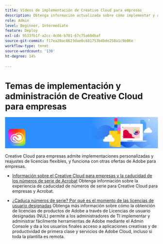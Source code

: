 ```yaml
---
title: Vídeos de implementación de Creative Cloud para empresas
description: Obtenga información actualizada sobre cómo implementar y administrar aplicaciones de Creative Cloud para empresas
role: Admin
level: Beginner, Intermediate
feature: Deploy
exl-id: 9533fb1f-a2cc-4c06-b701-67c75a60dbaf
source-git-commit: f17ea20ac8623dae0c681753b4bde250a1c9b06e
workflow-type: tm+mt
source-wordcount: '130'
ht-degree: 14%

---
```


# Temas de implementación y administración de Creative Cloud para empresas

![Imagen de héroe de Creative Cloud](../assets/CCEbanner.png)

Creative Cloud para empresas admite implementaciones personalizadas y reajustes de licencias flexibles, y funciona con otras ofertas de Adobe para empresas.

* [Información sobre el Creative Cloud para empresas y la caducidad de los números de serie de Acrobat](cceserial.md)
Obtenga información sobre la experiencia de caducidad de números de serie para Creative Cloud para empresas y Acrobat.

* [¿Caduca números de serie? Por qué es el momento de las licencias de usuario designadas](nameduserlicensing.md)
Obtenga más información sobre cómo la obtención de licencias de productos de Adobe a través de Licencias de usuario designadas (NUL) permite a los administradores de TI implementar y administrar fácilmente herramientas de Adobe mediante el Admin Console y da a los usuarios finales acceso a aplicaciones creativas y de productividad de primera clase y servicios de Adobe Cloud, incluso si toda la plantilla es remota.
